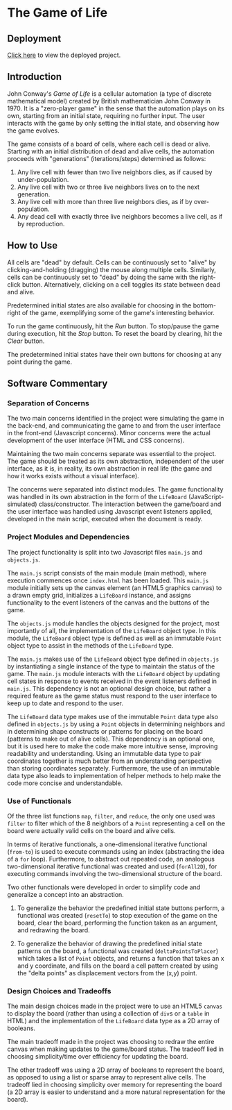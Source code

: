 # The Game of Life

## Deployment
[Click here](http://manuel-guillen.github.io/game-of-life) to view the deployed project.

## Introduction
John Conway's *Game of Life* is a cellular automation (a type of discrete mathematical model) created by British mathematician John Conway in 1970. It is a "zero-player game" in the sense that the automation plays on its own, starting from an initial state, requiring no further input. The user interacts with the game by only setting the initial state, and observing how the game evolves.

The game consists of a board of cells, where each cell is dead or alive. Starting with an initial distribution of dead and alive cells, the automation proceeds with "generations" (iterations/steps) determined as follows:

 1. Any live cell with fewer than two live neighbors dies, as if caused by under-population.
 2. Any live cell with two or three live neighbors lives on to the next generation.
 3. Any live cell with more than three live neighbors dies, as if by over-population.
 4. Any dead cell with exactly three live neighbors becomes a live cell, as if by reproduction.

## How to Use
All cells are "dead" by default. Cells can be continuously set to "alive" by clicking-and-holding (dragging) the mouse along multiple cells. Similarly, cells can be continuously set to "dead" by doing the same with the right-click button. Alternatively, clicking on a cell toggles its state between dead and alive.

Predetermined initial states are also available for choosing in the bottom-right of the game, exemplifying some of the game's interesting behavior.

To run the game continuously, hit the *Run* button.
To stop/pause the game during execution, hit the *Stop* button.
To reset the board by clearing, hit the *Clear* button.

The predetermined initial states have their own buttons for choosing at any point during the game.

## Software Commentary
### Separation of Concerns
The two main concerns identified in the project were simulating the game in the back-end, and communicating the game to and from the user interface in the front-end (Javascript concerns). Minor concerns were the actual development of the user interface (HTML and CSS concerns).

Maintaining the two main concerns separate was essential to the project. The game should be treated as its own abstraction, independent of the user interface, as it is, in reality, its own abstraction in real life (the game and how it works exists without a visual interface).

The concerns were separated into distinct modules. The game functionality was handled in its own abstraction in the form of the `LifeBoard` (JavaScript-simulated) class/constructor. The interaction between the game/board and the user interface was handled using Javascript event listeners applied, developed in the main script, executed when the document is ready.

### Project Modules and Dependencies
The project functionality is split into two Javascript files `main.js` and `objects.js`. 

The `main.js` script consists of the main module (main method), where execution commences once `index.html` has been loaded. This `main.js` module initially sets up the canvas element (an HTML5 graphics canvas) to a drawn empty grid, initializes a `LifeBoard` instance, and assigns functionality to the event listeners of the canvas and the buttons of the game.

The `objects.js` module handles the objects designed for the project, most importantly of all, the implementation of the `LifeBoard` object type. In this module, the `LifeBoard` object type is defined as well as an immutable `Point` object type to assist in the methods of the `LifeBoard` type.

The `main.js` makes use of the `LifeBoard` object type defined in `objects.js` by instantiating a single instance of the type to maintain the status of the game. The `main.js` module interacts with the `LifeBoard` object by updating cell states in response to events received in the event listeners defined in `main.js`. This dependency is not an optional design choice, but rather a required feature as the game status must respond to the user interface to keep up to date and respond to the user.

The `LifeBoard` data type makes use of the immutable `Point` data type also defined in `objects.js` by using a `Point` objects in determining neighbors and in determining shape constructs or patterns for placing on the board (patterns to make out of alive cells). This dependency is an optional one, but it is used here to make the code make more intuitive sense, improving readability and understanding. Using an immutable data type to pair coordinates together is much better from an understanding perspective than storing coordinates separately. Furthermore, the use of an immutable data type also leads to implementation of helper methods to help make the code more concise and understandable.

### Use of Functionals
Of the three list functions `map`, `filter`, and `reduce`, the only one used was `filter` to filter which of the 8 neighbors of a `Point` representing a cell on the board were actually valid cells on the board and alive cells.

In terms of iterative functionals, a one-dimensional iterative functional (`from-to`) is used to execute commands using an index (abstracting the idea of a `for` loop). Furthermore, to abstract out repeated code, an analogous two-dimensional iterative functional was created and used (`forAll2D`), for executing commands involving the two-dimensional structure of the board.

Two other functionals were developed in order to simplify code and generalize a concept into an abstraction. 

1. To generalize the behavior the predefined initial state buttons perform, a functional was created (`resetTo`) to stop execution of the game on the board, clear the board, performing the function taken as an argument, and redrawing the board.

2. To generalize the behavior of drawing the predefined initial state patterns on the board, a functional was created (`deltaPointsToPlacer`) which takes a list of `Point` objects, and returns a function that takes an x and y coordinate, and fills on the board a cell pattern created by using the "delta points" as displacement vectors from the (x,y) point.

### Design Choices and Tradeoffs
The main design choices made in the project were to use an HTML5 `canvas` to display the board (rather than using a collection of `div`s or a `table` in HTML) and the implementation of the `LifeBoard` data type as a 2D array of booleans.

The main tradeoff made in the project was choosing to redraw the entire canvas when making updates to the game/board status. The tradeoff lied in choosing simplicity/time over efficiency for updating the board.

The other tradeoff was using a 2D array of booleans to represent the board, as opposed to using a list or sparse array to represent alive cells. The tradeoff lied in choosing simplicity over memory for representing the board (a 2D array is easier to understand and a more natural representation for the board).

